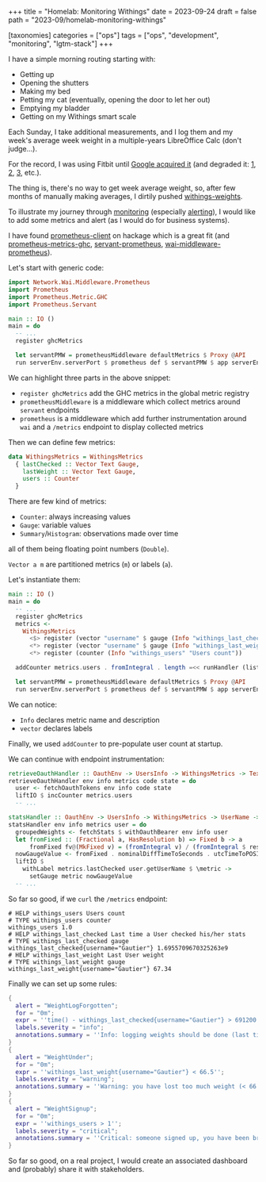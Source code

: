 +++
title = "Homelab: Monitoring Withings"
date = 2023-09-24
draft = false
path = "2023-09/homelab-monitoring-withings"

[taxonomies]
categories = ["ops"]
tags = ["ops", "development", "monitoring", "lgtm-stack"]
+++

I have a simple morning routing starting with:

- Getting up
- Opening the shutters
- Making my bed
- Petting my cat (eventually, opening the door to let her out)
- Emptying my bladder
- Getting on my Withings smart scale

Each Sunday, I take additional measurements, and I log them and my week's 
average week weight in a multiple-years LibreOffice Calc (don't judge...).

For the record, I was using Fitbit until [Google acquired it](https://blog.google/products/devices-services/fitbit-acquisition/)
(and degraded it: [1](https://www.makeuseof.com/ways-google-ruined-fitbit/), [2](https://www.techradar.com/opinion/fitbit-as-we-know-it-is-already-dead-thanks-to-google), [3](https://www.gizchina.com/2023/03/02/fitbit-is-dead-google-killed-it/), etc.).

The thing is, there's no way to get week average weight, so, after few months
of manually making averages, I dirtily pushed [withings-weights](https://github.com/blackheaven/withings-weights).

To illustrate my journey through [monitoring](content/2023-09-06_homelab-monitoring-introduction.md)
(especially [alerting](@/blog/2023-09-13_homelab-monitoring-alerting.md)), I would like to
add some metrics and alert (as I would do for business systems).

I have found [prometheus-client](https://hackage.haskell.org/package/prometheus-client) on hackage
which is a great fit (and [prometheus-metrics-ghc](https://hackage.haskell.org/package/prometheus-metrics-ghc), [servant-prometheus](https://hackage.haskell.org/package/servant-prometheus), [wai-middleware-prometheus](https://hackage.haskell.org/package/wai-middleware-prometheus)).

Let's start with generic code:

```haskell
import Network.Wai.Middleware.Prometheus
import Prometheus
import Prometheus.Metric.GHC
import Prometheus.Servant

main :: IO ()
main = do
  -- ...
  register ghcMetrics

  let servantPMW = prometheusMiddleware defaultMetrics $ Proxy @API
  run serverEnv.serverPort $ prometheus def $ servantPMW $ app serverEnv oauthEnv info
```

We can highlight three parts in the above snippet:

* `register ghcMetrics` add the GHC metrics in the global metric registry
* `prometheusMiddleware` is a middleware which collect metrics around `servant` endpoints
* `prometheus` is a middleware which add further instrumentation around `wai` and a `/metrics` endpoint to display collected metrics

Then we can define few metrics:

```haskell
data WithingsMetrics = WithingsMetrics
  { lastChecked :: Vector Text Gauge,
    lastWeight :: Vector Text Gauge,
    users :: Counter
  }
```

There are few kind of metrics:

* `Counter`: always increasing values
* `Gauge`: variable values
* `Summary`/`Histogram`: observations made over time

all of them being floating point numbers (`Double`).

`Vector a m` are partitioned metrics (`m`) or labels (`a`).

Let's instantiate them:

```haskell
main :: IO ()
main = do
  -- ...
  register ghcMetrics
  metrics <-
    WithingsMetrics
      <$> register (vector "username" $ gauge (Info "withings_last_checked" "Last time a User checked his/her stats"))
      <*> register (vector "username" $ gauge (Info "withings_last_weight" "Last User weight"))
      <*> register (counter (Info "withings_users" "Users count"))

  addCounter metrics.users . fromIntegral . length =<< runHandler (listUsers info)

  let servantPMW = prometheusMiddleware defaultMetrics $ Proxy @API
  run serverEnv.serverPort $ prometheus def $ servantPMW $ app serverEnv oauthEnv info metrics
```

We can notice:

* `Info` declares metric name and description
* `vector` declares labels

Finally, we used `addCounter` to pre-populate user count at startup.

We can continue with endpoint instrumentation:

```haskell
retrieveOauthHandler :: OauthEnv -> UsersInfo -> WithingsMetrics -> Text -> Text -> Handler Text
retrieveOauthHandler env info metrics code state = do
  user <- fetchOauthTokens env info code state
  liftIO $ incCounter metrics.users
  -- ...

statsHandler :: OauthEnv -> UsersInfo -> WithingsMetrics -> UserName -> Handler Text
statsHandler env info metrics user = do
  groupedWeights <- fetchStats $ withOauthBearer env info user
  let fromFixed :: (Fractional a, HasResolution b) => Fixed b -> a
      fromFixed fv@(MkFixed v) = (fromIntegral v) / (fromIntegral $ resolution fv)
  nowGaugeValue <- fromFixed . nominalDiffTimeToSeconds . utcTimeToPOSIXSeconds <$> liftIO getCurrentTime
  liftIO $
    withLabel metrics.lastChecked user.getUserName $ \metric ->
      setGauge metric nowGaugeValue
  -- ...
```

So far so good, if we `curl` the `/metrics` endpoint:

```
# HELP withings_users Users count
# TYPE withings_users counter
withings_users 1.0
# HELP withings_last_checked Last time a User checked his/her stats
# TYPE withings_last_checked gauge
withings_last_checked{username="Gautier"} 1.6955709670325263e9
# HELP withings_last_weight Last User weight
# TYPE withings_last_weight gauge
withings_last_weight{username="Gautier"} 67.34
```

Finally we  can set up some rules:

```nix
{
  alert = "WeightLogForgotten";
  for = "0m";
  expr = ''time() - withings_last_checked{username="Gautier"} > 691200'';
  labels.severity = "info";
  annotations.summary = ''Info: logging weights should be done (last time was > 8 days ago)'';
}
{
  alert = "WeightUnder";
  for = "0m";
  expr = ''withings_last_weight{username="Gautier"} < 66.5'';
  labels.severity = "warning";
  annotations.summary = ''Warning: you have lost too much weight (< 66.5 kg), call your nutritionist'';
}
{
  alert = "WeightSignup";
  for = "0m";
  expr = ''withings_users > 1'';
  labels.severity = "critical";
  annotations.summary = ''Critical: someone signed up, you have been breached'';
}
```

So far so good, on a real project, I would create an associated dashboard and
(probably) share it with stakeholders.
